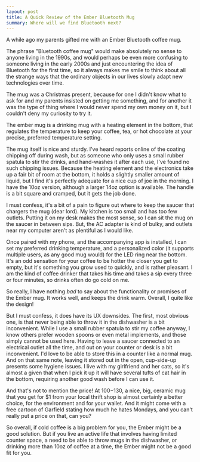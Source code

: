 ```yaml
---
layout: post
title: A Quick Review of the Ember Bluetooth Mug
summary: Where will we find Bluetooth next?
---
```


A while ago my parents gifted me with an Ember Bluetooth coffee mug. 

The phrase "Bluetooth coffee mug" would make absolutely no sense to anyone living in the 1990s, and would perhaps be even more confusing to someone living in the early 2000s and just encountering the idea of Bluetooth for the first time, so it always makes me smile to think about all the strange ways that the ordinary objects in our lives slowly adapt new technologies over time. 

The mug was a Christmas present, because for one I didn't know what to ask for and my parents insisted on getting me something, and for another it was the type of thing where I would never spend my own money on it, but I couldn't deny my curiosity to try it.

The ember mug is a drinking mug with a heating element in the bottom, that regulates the temperature to keep your coffee, tea, or hot chocolate at your precise, preferred temperature setting. 

The mug itself is nice and sturdy. I've heard reports online of the coating chipping off during wash, but as someone who only uses a small rubber spatula to stir the drinks, and hand-washes it after each use, I've found no such chipping issues. Because the heating element and the electronics take up a fair bit of room at the bottom, it holds a slightly smaller amount of liquid, but I find it's perfectly adequate for a nice cup of joe in the morning. I have the 10oz version, although a larger 14oz option is available. The handle is a bit square and cramped, but it gets the job done. 

I must confess, it's a bit of a pain to figure out where to keep the saucer that chargers the mug (dear lord). My kitchen is too small and has too few outlets. Putting it on my desk makes the most sense, so I can sit the mug on the saucer in between sips. But, the AC adapter is kind of bulky, and outlets near my computer aren't as plentiful as I would like. 

Once paired with my phone, and the accompanying app is installed, I can set my preferred drinking temperature, and a personalized color (it supports multiple users, as any good mug would) for the LED ring near the bottom. It's an odd sensation for your coffee to be hotter the closer you get to empty, but it's something you grow used to quickly, and is rather pleasant. I am the kind of coffee drinker that takes his time and takes a sip every three or four minutes, so drinks often do go cold on me. 

So really, I have nothing _bad_ to say about the functionality or promises of the Ember mug. It works well, and keeps the drink warm. Overall, I quite like the design! 

But I must confess, it does have its UX downsides. The first, most obvious one, is that never being able to throw it in the dishwasher is a bit inconvenient. While I use a small rubber spatula to stir my coffee anyway, I know others prefer wooden spoons or even metal implements, and those simply cannot be used here. Having to leave a saucer connected to an electrical outlet all the time, and out on your counter or desk is a bit inconvenient. I'd love to be able to store this in a counter like a normal mug. And on that same note, leaving it stored out in the open, cup-side-up presents some hygiene issues. I live with my girlfriend and her cats, so it's almost a given that when I pick it up it will have several tufts of cat hair in the bottom, requiring another good wash before I can use it. 

And that's not to mention the price! At $100-$130, a nice, big, ceramic mug that you get for $1 from your local thrift shop is almost certainly a better choice, for the environment and for your wallet. And it might come with a free cartoon of Garfield stating how much he hates Mondays, and you can't really put a price on that, can you?

So overall, if cold coffee is a big problem for you, the Ember might be a good solution. But if you live an active life that involves having limited counter space, a need to be able to throw mugs in the dishwasher, or drinking more than 10oz of coffee at a time, the Ember might not be a good fit for you.
